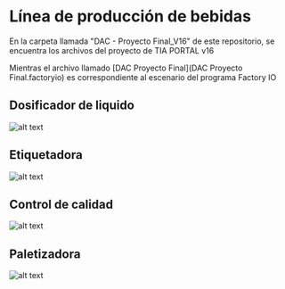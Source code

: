 # Línea de producción de bebidas

En la carpeta llamada "DAC - Proyecto Final_V16" de este repositorio, se encuentra los archivos del proyecto de TIA PORTAL v16

Mientras el archivo llamado [DAC Proyecto Final](DAC Proyecto Final.factoryio) es correspondiente al escenario del programa Factory IO

## Dosificador de liquido

![alt text](https://github.com/WilberRojas/beverage-production-line/blob/main/Media/llenadora.gif)

## Etiquetadora

![alt text](https://github.com/WilberRojas/beverage-production-line/blob/main/Media/etiquetadora.gif)

## Control de calidad

![alt text](https://github.com/WilberRojas/beverage-production-line/blob/main/Media/control%20de%20calidad.gif)

## Paletizadora

![alt text](https://github.com/WilberRojas/beverage-production-line/blob/main/Media/palletizer.gif)
